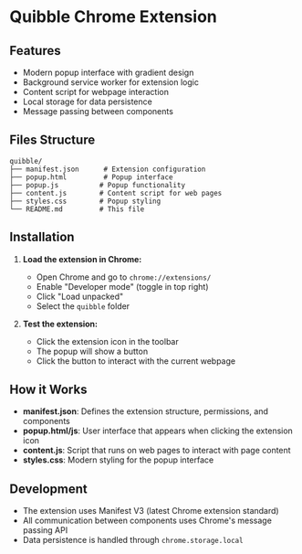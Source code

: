 # Quibble Chrome Extension

## Features

- Modern popup interface with gradient design
- Background service worker for extension logic
- Content script for webpage interaction
- Local storage for data persistence
- Message passing between components

## Files Structure

```
quibble/
├── manifest.json      # Extension configuration
├── popup.html         # Popup interface
├── popup.js          # Popup functionality
├── content.js        # Content script for web pages
├── styles.css        # Popup styling
└── README.md         # This file
```

## Installation

1. **Load the extension in Chrome:**
   - Open Chrome and go to `chrome://extensions/`
   - Enable "Developer mode" (toggle in top right)
   - Click "Load unpacked"
   - Select the `quibble` folder

2. **Test the extension:**
   - Click the extension icon in the toolbar
   - The popup will show a button
   - Click the button to interact with the current webpage

## How it Works

- **manifest.json**: Defines the extension structure, permissions, and components
- **popup.html/js**: User interface that appears when clicking the extension icon
- **content.js**: Script that runs on web pages to interact with page content
- **styles.css**: Modern styling for the popup interface

## Development

- The extension uses Manifest V3 (latest Chrome extension standard)
- All communication between components uses Chrome's message passing API
- Data persistence is handled through `chrome.storage.local`